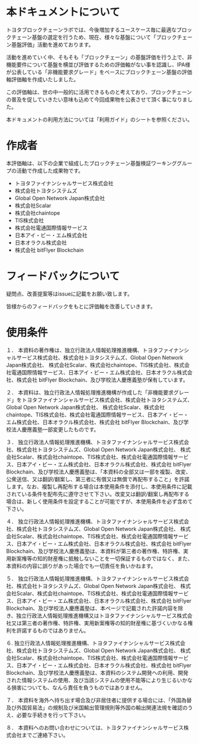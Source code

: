 # 本ドキュメントについて
トヨタブロックチェーンラボでは、今後増加するユースケース毎に最適なブロックチェーン基盤の選定を行うため、現在、様々な基盤について「ブロックチェーン基盤評価」活動を進めております。

活動を進めていく中、そもそも「ブロックチェーン」の基盤評価を行う上で、非機能要件について基盤を横並び評価するための評価軸がない事を認識し、IPA様が公表している「非機能要求グレード」をベースにブロックチェーン基盤の評価軸評価軸を作成いたしました。

この評価軸は、世の中一般的に活用できるものと考えており、ブロックチェーンの普及を促していきたい意味も込めて今回成果物を公表させて頂く事になりました。

本ドキュメントの利用方法については「利用ガイド」のシートを参照ください。	

# 作成者
本評価軸は、以下の企業で組成したブロックチェーン基盤検証ワーキンググループの活動で作成した成果物です。

- トヨタファイナンシャルサービス株式会社
- 株式会社トヨタシステムズ
- Global Open Network Japan株式会社
- 株式会社Scalar
- 株式会社chaintope
- TIS株式会社
- 株式会社電通国際情報サービス
- 日本アイ・ビー・エム株式会社
- 日本オラクル株式会社
- 株式会社 bitFlyer Blockchain

# フィードバックについて
疑問点、改善提案等はissueに記載をお願い致します。

皆様からのフィードバックをもとに評価軸を改善していきます。

# 使用条件
１． 本資料の著作権は、独立行政法人情報処理推進機構、トヨタファイナンシャルサービス株式会社、株式会社トヨタシステムズ、Global Open Network Japan株式会社、  株式会社Scalar、株式会社chaintope、TIS株式会社、株式会社電通国際情報サービス、日本アイ・ビー・エム株式会社、日本オラクル株式会社、株式会社 bitFlyer Blockchain、及び学校法人慶應義塾が保有しています。							
								
２． 本資料は、独立行政法人情報処理推進機構が作成した「非機能要求グレード」をトヨタファイナンシャルサービス株式会社、株式会社トヨタシステムズ、Global Open Network Japan株式会社、  株式会社Scalar、株式会社chaintope、TIS株式会社、株式会社電通国際情報サービス、日本アイ・ビー・エム株式会社、日本オラクル株式会社、株式会社 bitFlyer Blockchain、及び学校法人慶應義塾一部変更したものです。							
								
３． 独立行政法人情報処理推進機構、トヨタファイナンシャルサービス株式会社、株式会社トヨタシステムズ、Global Open Network Japan株式会社、  株式会社Scalar、株式会社chaintope、TIS株式会社、株式会社電通国際情報サービス、日本アイ・ビー・エム株式会社、日本オラクル株式会社、株式会社 bitFlyer Blockchain、及び学校法人慶應義塾は、「本資料の全部又は一部を複製、改変、公衆送信、又は翻訳/翻案し、第三者に有償又は無償で再配布すること」を許諾します。なお、複製し再配布する場合は本使用条件を添付し、本使用条件に記載されている条件を配布先に遵守させて下さい。改変又は翻訳/翻案し再配布する場合は、新しく使用条件を設定することが可能ですが、本使用条件を必ず含めて下さい。							
								
４． 独立行政法人情報処理推進機構、トヨタファイナンシャルサービス株式会社、株式会社トヨタシステムズ、Global Open Network Japan株式会社、  株式会社Scalar、株式会社chaintope、TIS株式会社、株式会社電通国際情報サービス、日本アイ・ビー・エム株式会社、日本オラクル株式会社、株式会社 bitFlyer Blockchain、及び学校法人慶應義塾は、本資料が第三者の著作権、特許権、実用新案権等の知的財産権に抵触しないことを一切保証するものではなく、また、本資料の内容に誤りがあった場合でも一切責任を負いかねます。							
								
５． 独立行政法人情報処理推進機構、トヨタファイナンシャルサービス株式会社、株式会社トヨタシステムズ、Global Open Network Japan株式会社、  株式会社Scalar、株式会社chaintope、TIS株式会社、株式会社電通国際情報サービス、日本アイ・ビー・エム株式会社、日本オラクル株式会社、株式会社 bitFlyer Blockchain、及び学校法人慶應義塾は、本ページで記載された許諾内容を除き、独立行政法人情報処理推進機構又はトヨタファイナンシャルサービス株式会社又は第三者の著作権、特許権、実用新案権等の知的財産権に基づくいかなる権利を許諾するものではありません。							
								
６. 独立行政法人情報処理推進機構、トヨタファイナンシャルサービス株式会社、株式会社トヨタシステムズ、Global Open Network Japan株式会社、  株式会社Scalar、株式会社chaintope、TIS株式会社、株式会社電通国際情報サービス、日本アイ・ビー・エム株式会社、日本オラクル株式会社、株式会社 bitFlyer Blockchain、及び学校法人慶應義塾は、本資料のシステム開発への利用、開発された情報システムの使用、及び当該システムの使用不能等により生じるいかなる損害についても、なんら責任を負うものではありません。							
								
７． 本資料を海外へ持ち出す場合及び非居住者に提供する場合には、「外国為替及び外国貿易法」の規制及び米国輸出管理規則等外国の輸出関連法規を確認のうえ、必要な手続きを行って下さい。

８． 本資料へのお問い合わせについては、トヨタファイナンシャルサービス株式会社までご連絡下さい。
